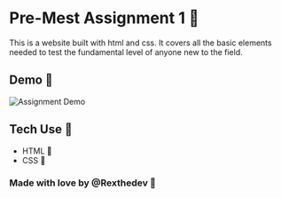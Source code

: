# Pre-Mest Assignment 1 🚀

This is a website built with html and css. It covers all the basic elements needed to test the fundamental level of anyone new to the field.

## Demo 🎃

![Assignment Demo](https://user-images.githubusercontent.com/36260221/110129737-2d2c4180-7dc0-11eb-968e-ca25822b5c88.gif)

## Tech Use 🎨

* HTML 🎐
* CSS  🎀

### Made with love by @Rexthedev 🎈
